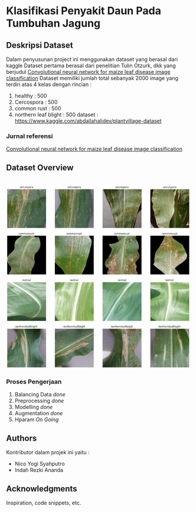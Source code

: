 # Klasifikasi Penyakit Daun Pada Tumbuhan Jagung

## Deskripsi Dataset 

Dalam penyusunan project ini menggunakan dataset yang berasal dari kaggle
Dataset pertama berasal dari penelitian Tulin Otzurk, dkk yang berjudul [Convolutional neural network for maize leaf disease image classification](http://journal.uad.ac.id/index.php/TELKOMNIKA/article/view/14840)
Dataset memiliki jumlah total sebanyak 2000 image yang terdiri atas 4 kelas dengan rincian :
1. healthy : 500
2. Cercospora : 500
3. common rust : 500
4. northern leaf blight : 500
dataset : https://www.kaggle.com/abdallahalidev/plantvillage-dataset

### Jurnal referensi 

[Convolutional neural network for maize leaf disease image classification](http://journal.uad.ac.id/index.php/TELKOMNIKA/article/view/14840)

## Dataset Overview

</br><img src="assets/dataset_overview.jpg" width="500"/>

### Proses Pengerjaan

1. Balancing Data   *done*
2. Preprocessing    *done*
3. Modelling        *done*
4. Augmentation     *done*
5. Hparam           *On Going*

## Authors

Kontributor dalam projek ini yaitu :
* Nico Yogi Syahputro
* Indah Rezki Ananda

## Acknowledgments

Inspiration, code snippets, etc.

